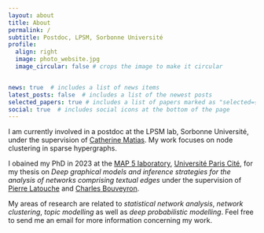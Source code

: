 ```yaml
---
layout: about
title: About
permalink: /
subtitle: Postdoc, LPSM, Sorbonne Université
profile:
  align: right
  image: photo_website.jpg
  image_circular: false # crops the image to make it circular


news: true  # includes a list of news items
latest_posts: false  # includes a list of the newest posts
selected_papers: true # includes a list of papers marked as "selected={true}"
social: true  # includes social icons at the bottom of the page
---
```

I am currently involved in a postdoc at the LPSM lab, Sorbonne Université, 
under the supervision of [Catherine Matias](http://cmatias.perso.math.cnrs.fr/).
My work focuses on node clustering in sparse hypergraphs.

I obained my PhD in 2023 at the [MAP 5 laboratory](https://map5.mi.parisdescartes.fr), 
 [Université Paris Cité](https://u-paris.fr/), for my thesis on _Deep graphical models and inference strategies for the analysis of networks comprising textual edges_
under the supervision of [Pierre Latouche](https://lmbp.uca.fr/~latouche/)
and [Charles Bouveyron](https://math.univ-cotedazur.fr/~cbouveyr/). 

My areas of research are related to *statistical network analysis*, *network clustering*,
*topic modelling* as well as *deep probabilistic modelling*. Feel free to send me an email for more information concerning my work.
